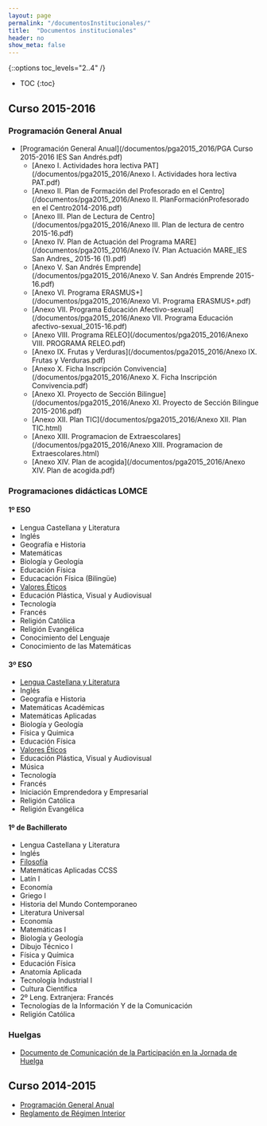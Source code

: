```yaml
---
layout: page
permalink: "/documentosInstitucionales/"
title:  "Documentos institucionales"
header: no
show_meta: false
---
```



{::options toc_levels="2..4" /}
* TOC
{:toc}

## Curso 2015-2016


### Programación General Anual

* [Programación General Anual](/documentos/pga2015_2016/PGA Curso 2015-2016 IES San Andrés.pdf)
  * [Anexo I. Actividades hora lectiva PAT](/documentos/pga2015_2016/Anexo I. Actividades hora lectiva PAT.pdf)
  * [Anexo II. Plan de Formación del Profesorado en el Centro](/documentos/pga2015_2016/Anexo II. PlanFormaciónProfesorado en el Centro2014-2016.pdf)
  * [Anexo III. Plan de Lectura de Centro](/documentos/pga2015_2016/Anexo III. Plan de lectura de centro 2015-16.pdf)
  * [Anexo IV. Plan de Actuación del Programa MARE](/documentos/pga2015_2016/Anexo IV. Plan Actuación MARE_IES San Andres_ 2015-16 (1).pdf)
  * [Anexo V. San Andrés Emprende](/documentos/pga2015_2016/Anexo V. San Andrés Emprende 2015-16.pdf)
  * [Anexo VI. Programa ERASMUS+](/documentos/pga2015_2016/Anexo VI. Programa ERASMUS+.pdf)
  * [Anexo VII. Programa Educación Afectivo-sexual](/documentos/pga2015_2016/Anexo VII. Programa Educación afectivo-sexual_2015-16.pdf)
  * [Anexo VIII. Programa RELEO](/documentos/pga2015_2016/Anexo VIII. PROGRAMA RELEO.pdf)  
  * [Anexo IX. Frutas y Verduras](/documentos/pga2015_2016/Anexo IX. Frutas y Verduras.pdf)    
  * [Anexo X. Ficha Inscripción Convivencia](/documentos/pga2015_2016/Anexo X. Ficha Inscripción Convivencia.pdf)
  * [Anexo XI. Proyecto de Sección Bilingue](/documentos/pga2015_2016/Anexo XI. Proyecto de Sección Bilingue 2015-2016.pdf)
  * [Anexo XII. Plan TIC](/documentos/pga2015_2016/Anexo XII. Plan TIC.html)
  * [Anexo XIII. Programacion de Extraescolares](/documentos/pga2015_2016/Anexo XIII. Programacion de Extraescolares.html)
  * [Anexo XIV. Plan de acogida](/documentos/pga2015_2016/Anexo XIV. Plan de acogida.pdf)

### Programaciones didácticas LOMCE

#### 1º ESO

- Lengua Castellana y Literatura
- Inglés
- Geografía e Historia
- Matemáticas
- Biología y Geología
- Educación Física
- Educacación Física (Bilingüe)
- [Valores Éticos](/1esovaloreseticos20152016/)
- Educación Plástica, Visual y Audiovisual
- Tecnología
- Francés
- Religión Católica
- Religión Evangélica
- Conocimiento del Lenguaje
- Conocimiento de las Matemáticas



#### 3º ESO

- [Lengua Castellana y Literatura](/3esolengua20152016/)
- Inglés
- Geografía e Historia
- Matemáticas Académicas
- Matemáticas Aplicadas
- Biología y Geología
- Física y Quimica
- Educación Física
- [Valores Éticos](/3esovaloreseticos20152016/)
- Educación Plástica, Visual y Audiovisual
- Música
- Tecnología
- Francés
- Iniciación Emprendedora y Empresarial
- Religión Católica
- Religión Evangélica


#### 1º de Bachillerato

- Lengua Castellana y Literatura
- Inglés 
- [Filosofía](/1bachfilosofia20152016/)
- Matemáticas Aplicadas CCSS
- Latín I
- Economía
- Griego I
- Historia del Mundo Contemporaneo
- Literatura Universal
- Economía
- Matemáticas I
- Biología y Geología
- Dibujo Técnico I
- Física y Química
- Educación Física
- Anatomía Aplicada
- Tecnología Industrial I
- Cultura Científica
- 2º Leng. Extranjera: Francés
- Tecnologías de la Información Y de la Comunicación
- Religión Católica





### Huelgas

* [Documento de Comunicación de la Participación en la Jornada de Huelga](/documentos/ComunicacionDeLaParticipaciónEnLaJornadaDeHuelga.pdf)



## Curso 2014-2015

* [Programación General Anual](https://drive.google.com/folderview?id=0B4jaZeMGL7HsdmdDNVQxRjEzQVE&usp=sharing)
* [Reglamento de Régimen Interior](https://drive.google.com/file/d/0B4jaZeMGL7HsTFRHR2Jmbm10Slk/view?usp=sharing)
